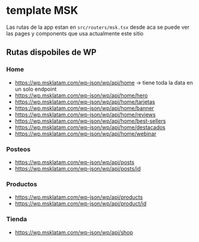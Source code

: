 ﻿# template MSK
Las rutas de la app estan en `src/routers/msk.tsx` desde aca se puede ver las pages y components que usa actualmente este sitio

## Rutas dispobiles de WP

### Home
- https://wp.msklatam.com/wp-json/wp/api/home -> tiene toda la data en un solo endpoint
- https://wp.msklatam.com/wp-json/wp/api/home/hero
- https://wp.msklatam.com/wp-json/wp/api/home/tarjetas
- https://wp.msklatam.com/wp-json/wp/api/home/banner
- https://wp.msklatam.com/wp-json/wp/api/home/reviews
- https://wp.msklatam.com/wp-json/wp/api/home/best-sellers
- https://wp.msklatam.com/wp-json/wp/api/home/destacados
- https://wp.msklatam.com/wp-json/wp/api/home/webinar 

### Posteos
- https://wp.msklatam.com/wp-json/wp/api/posts
- https://wp.msklatam.com/wp-json/wp/api/posts/id

### Productos
- https://wp.msklatam.com/wp-json/wp/api/products
- https://wp.msklatam.com/wp-json/wp/api/product/id
  
### Tienda
- https://wp.msklatam.com/wp-json/wp/api/shop
